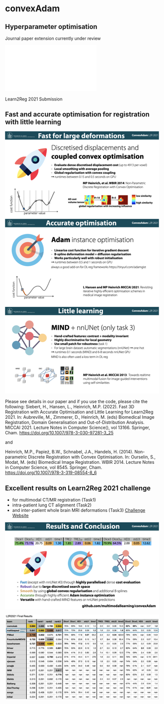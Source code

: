 # convexAdam

## Hyperparameter optimisation
Journal paper extension currently under review

![ConceptOverview](images/sc_graphic2-2.pdf)

Learn2Reg 2021 Submission
## Fast and accurate optimisation for registration with little learning

![Slide1](images/L2R_2021_ConvexAdam.002.jpeg?raw=true "Coupled Convex")
![Slide2](images/L2R_2021_ConvexAdam.003.jpeg?raw=true "Coupled Convex")
![Slide3](images/L2R_2021_ConvexAdam.004.jpeg?raw=true "Coupled Convex")

Please see details in our paper and if you use the code, please cite the following:
Siebert, H., Hansen, L., Heinrich, M.P. (2022). Fast 3D Registration with Accurate Optimisation and Little Learning for Learn2Reg 2021. In: Aubreville, M., Zimmerer, D., Heinrich, M. (eds) Biomedical Image Registration, Domain Generalisation and Out-of-Distribution Analysis. MICCAI 2021. Lecture Notes in Computer Science(), vol 13166. Springer, Cham. https://doi.org/10.1007/978-3-030-97281-3_25

and

Heinrich, M.P., Papież, B.W., Schnabel, J.A., Handels, H. (2014). Non-parametric Discrete Registration with Convex Optimisation. In: Ourselin, S., Modat, M. (eds) Biomedical Image Registration. WBIR 2014. Lecture Notes in Computer Science, vol 8545. Springer, Cham. https://doi.org/10.1007/978-3-319-08554-8_6



## Excellent results on Learn2Reg 2021 challenge
- for multimodal CT/MR registration (Task1) 
- intra-patient lung CT alignment (Task2)
- and inter-patient whole brain MRI deformations (Task3)
[Challenge Website](https://learn2reg.grand-challenge.org)

![Slide4](images/L2R_2021_ConvexAdam.005.jpeg?raw=true "Coupled Convex")

![Results](images/l2r2021_convexAdam.png?raw=true "Results")
